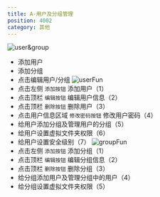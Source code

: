 ```yaml
---
title: A-用户及分组管理
position: 4002
category: 其他
---
```

![user&group](/user&group.png)
- 添加用户
- 添加分组
- 点击编辑用户/分组
![userFun](/userFun.png)
- 点击左侧 `添加按钮` 添加用户（1）
- 点击顶栏 `编辑按钮` 编辑用户信息（2）
- 点击顶栏 `删除按钮` 删除用户（3）
- 点击用户信息区域 `修改密码按钮` 修改用户密码（4）
- 给用户添加分组及管理用户的分组（5）
- 给用户设置虚拟文件夹权限（6）
- 给用户设置安全级别（7）
![groupFun](/groupFun.png)
- 点击左侧 `添加按钮` 添加分组（1）
- 点击顶栏 `编辑按钮` 编辑分组信息（2）
- 点击顶栏 `删除按钮` 删除分组（3）
- 给分组添加用户及管理分组中的用户（4）
- 给分组设置虚拟文件夹权限（5）